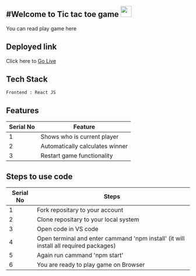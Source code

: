#Welcome to Tic tac toe game <img src="https://raw.githubusercontent.com/MartinHeinz/MartinHeinz/master/wave.gif" width="30px">
---
You can read play game here

## Deployed link
Click here to [Go Live](https://tic-tac-toe-silk-psi.vercel.app/)

 ## Tech Stack

   ```
   Frontend : React JS
   ```
   ## Features

 | Serial No            | Feature                                                              |
| ----------------- | ------------------------------------------------------------------ |
| 1 | Shows who is current player |
| 2 | Automatically calculates winner |
| 3 | Restart game functionality |
   
   ## Steps to use code

 | Serial No            | Steps                                                            |
| ----------------- | ------------------------------------------------------------------ |
| 1 | Fork repositary to your account |
| 2 | Clone repositary to your local system |
| 3 | Open code in VS code  |
| 4 | Open terminal and enter cammand 'npm install' (it will install all required packages) |
| 5 | Again run cammand 'npm start' |
| 6 | You are ready to play game on Browser |



